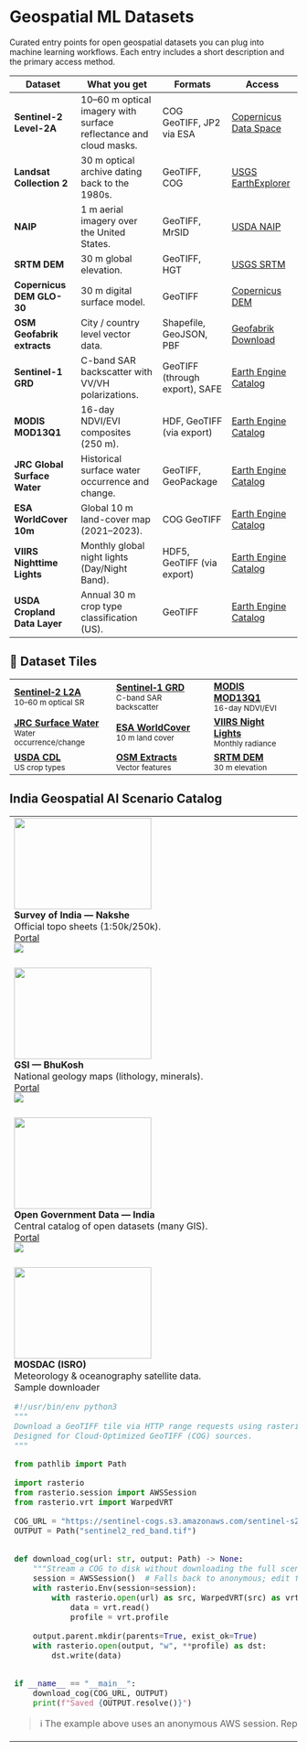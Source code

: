 # Geospatial ML Datasets

Curated entry points for open geospatial datasets you can plug into machine learning workflows. Each entry includes a short description and the primary access method.

| Dataset | What you get | Formats | Access |
| --- | --- | --- | --- |
| **Sentinel-2 Level-2A** | 10–60 m optical imagery with surface reflectance and cloud masks. | COG GeoTIFF, JP2 via ESA | [Copernicus Data Space](https://dataspace.copernicus.eu/explore-data/data-collections/sentinel-2) |
| **Landsat Collection 2** | 30 m optical archive dating back to the 1980s. | GeoTIFF, COG | [USGS EarthExplorer](https://earthexplorer.usgs.gov/) |
| **NAIP** | 1 m aerial imagery over the United States. | GeoTIFF, MrSID | [USDA NAIP](https://www.fsa.usda.gov/programs-and-services/aerial-photography/imagery-programs/naip-imagery/) |
| **SRTM DEM** | 30 m global elevation. | GeoTIFF, HGT | [USGS SRTM](https://lpdaac.usgs.gov/products/srtmv003/) |
| **Copernicus DEM GLO-30** | 30 m digital surface model. | GeoTIFF | [Copernicus DEM](https://dataspace.copernicus.eu/explore-data/data-collections/copernicus-contributing-missions/collections-description/COP-DEM) |
| **OSM Geofabrik extracts** | City / country level vector data. | Shapefile, GeoJSON, PBF | [Geofabrik Download](https://download.geofabrik.de/) |
| **Sentinel-1 GRD** | C-band SAR backscatter with VV/VH polarizations. | GeoTIFF (through export), SAFE | [Earth Engine Catalog](https://developers.google.com/earth-engine/datasets/catalog/COPERNICUS_S1_GRD) |
| **MODIS MOD13Q1** | 16-day NDVI/EVI composites (250 m). | HDF, GeoTIFF (via export) | [Earth Engine Catalog](https://developers.google.com/earth-engine/datasets/catalog/MODIS_061_MOD13Q1) |
| **JRC Global Surface Water** | Historical surface water occurrence and change. | GeoTIFF, GeoPackage | [Earth Engine Catalog](https://developers.google.com/earth-engine/datasets/catalog/JRC_GSW1_4_YearlyHistory) |
| **ESA WorldCover 10m** | Global 10 m land-cover map (2021–2023). | COG GeoTIFF | [Earth Engine Catalog](https://developers.google.com/earth-engine/datasets/catalog/ESA_WorldCover_v200) |
| **VIIRS Nighttime Lights** | Monthly global night lights (Day/Night Band). | HDF5, GeoTIFF (via export) | [Earth Engine Catalog](https://developers.google.com/earth-engine/datasets/catalog/NOAA_VIIRS_DNB_MONTHLY_V1_VCMCFG) |
| **USDA Cropland Data Layer** | Annual 30 m crop type classification (US). | GeoTIFF | [Earth Engine Catalog](https://developers.google.com/earth-engine/datasets/catalog/USDA_NASS_CDL) |

## 🔗 Dataset Tiles

<table>
  <tr>
    <td><a href="#sentinel-2-level-2a"><strong>Sentinel‑2 L2A</strong></a><br/><small>10–60 m optical SR</small></td>
    <td><a href="#sentinel-1-grd"><strong>Sentinel‑1 GRD</strong></a><br/><small>C-band SAR backscatter</small></td>
    <td><a href="#modis-mod13q1"><strong>MODIS MOD13Q1</strong></a><br/><small>16-day NDVI/EVI</small></td>
  </tr>
  <tr>
    <td><a href="#jrc-global-surface-water"><strong>JRC Surface Water</strong></a><br/><small>Water occurrence/change</small></td>
    <td><a href="#esa-worldcover-10m"><strong>ESA WorldCover</strong></a><br/><small>10 m land cover</small></td>
    <td><a href="#viirs-nighttime-lights"><strong>VIIRS Night Lights</strong></a><br/><small>Monthly radiance</small></td>
  </tr>
  <tr>
    <td><a href="#usda-cropland-data-layer"><strong>USDA CDL</strong></a><br/><small>US crop types</small></td>
    <td><a href="#osm-geofabrik-extracts"><strong>OSM Extracts</strong></a><br/><small>Vector features</small></td>
    <td><a href="#srtm-dem"><strong>SRTM DEM</strong></a><br/><small>30 m elevation</small></td>
  </tr>
</table>

## India Geospatial AI Scenario Catalog

<table>
  <tr>
    <td width="33%" valign="top">
      <img src="https://commons.wikimedia.org/wiki/Special:FilePath/Emblem_of_India.svg" width="240" height="160"><br/>
      <b>Survey of India — Nakshe</b><br/>
      Official topo sheets (1:50k/250k).<br/>
      <a href="https://soinakshe.nic.in/">Portal</a><br/>
      <img src="https://img.shields.io/badge/tags-toposheets%20%7C%20vector%20%7C%20India-informational"/>
    </td>
    <td width="33%" valign="top">
      <img src="https://commons.wikimedia.org/wiki/Special:FilePath/Bhuvanlogo.jpg" width="240" height="160"><br/>
      <b>ISRO/NRSC — Bhuvan</b><br/>
      National geoportal: imagery & thematic layers.<br/>
      <a href="https://bhuvan.nrsc.gov.in/">Portal</a><br/>
      <img src="https://img.shields.io/badge/tags-imagery%20%7C%20services%20%7C%20India-informational"/>
    </td>
    <td width="33%" valign="top">
      <img src="https://commons.wikimedia.org/wiki/Special:FilePath/India_location_map.svg" width="240" height="160"><br/>
      <b>India-WRIS</b><br/>
      River basins, dams, hydrology layers.<br/>
      <a href="https://indiawris.gov.in/">Portal</a><br/>
      <img src="https://img.shields.io/badge/tags-hydrology%20%7C%20vector%20%7C%20webgis-informational"/>
    </td>
  </tr>

  <tr>
    <td valign="top">
      <img src="https://commons.wikimedia.org/wiki/Special:FilePath/Geological_Survey_of_India_Centenary_1951_stamp_of_India.jpg" width="240" height="160"><br/>
      <b>GSI — BhuKosh</b><br/>
      National geology maps (lithology, minerals).<br/>
      <a href="https://bhukosh.gsi.gov.in/">Portal</a><br/>
      <img src="https://img.shields.io/badge/tags-geology%20%7C%20vector%20%7C%20maps-informational"/>
    </td>
    <td valign="top">
      <img src="https://commons.wikimedia.org/wiki/Special:FilePath/India%27s_forest_cover-_by_state_(percentage_of_land_area).png" width="240" height="160"><br/>
      <b>Forest Survey of India</b><br/>
      Forest cover, change, fire alerts dashboards.<br/>
      <a href="https://www.fsi.nic.in/">Site</a><br/>
      <img src="https://img.shields.io/badge/tags-forests%20%7C%20raster%20%7C%20vector-informational"/>
    </td>
    <td valign="top">
      <img src="https://commons.wikimedia.org/wiki/Special:FilePath/Emblem_of_India.svg" width="240" height="160"><br/>
      <b>SLUSI — Soil & Land Use</b><br/>
      Soil/land capability & land-use planning maps.<br/>
      <a href="https://slusi.dac.gov.in/">Portal</a><br/>
      <img src="https://img.shields.io/badge/tags-soils%20%7C%20landuse%20%7C%20vector-informational"/>
    </td>
  </tr>

  <tr>
    <td valign="top">
      <img src="https://commons.wikimedia.org/wiki/Special:FilePath/Datagovin.svg" width="240" height="160"><br/>
      <b>Open Government Data — India</b><br/>
      Central catalog of open datasets (many GIS).<br/>
      <a href="https://data.gov.in/">Portal</a><br/>
      <img src="https://img.shields.io/badge/tags-open--data%20%7C%20CSV%20%7C%20GIS-informational"/>
    </td>
    <td valign="top">
      <img src="https://commons.wikimedia.org/wiki/Special:FilePath/Logo_of_the_Census_of_India.jpg" width="240" height="160"><br/>
      <b>Census of India (GIS)</b><br/>
      Administrative boundaries & demographics.<br/>
      <a href="https://censusindia.gov.in/census.website/">Site</a><br/>
      <img src="https://img.shields.io/badge/tags-admin%20boundaries%20%7C%20attributes-informational"/>
    </td>
    <td valign="top">
      <img src="https://commons.wikimedia.org/wiki/Special:FilePath/Openstreetmap_logo.svg" width="240" height="160"><br/>
      <b>OpenStreetMap (India)</b><br/>
      Community roads, POIs, buildings; India extracts.<br/>
      <a href="https://www.openstreetmap.org/">OSM</a> • <a href="https://download.geofabrik.de/asia/india.html">India extract</a><br/>
      <img src="https://img.shields.io/badge/tags-OSM%20%7C%20vector%20%7C%20POI-informational"/>
    </td>
  </tr>

  <tr>
    <td valign="top">
      <img src="https://commons.wikimedia.org/wiki/Special:FilePath/mosdac_logo.jpg" width="240" height="160"><br/>
      <b>MOSDAC (ISRO)</b><br/>
      Meteorology & oceanography satellite data.<br/>
      <a hr



## Sample downloader

```python
#!/usr/bin/env python3
"""
Download a GeoTIFF tile via HTTP range requests using rasterio and rio-xarray.
Designed for Cloud-Optimized GeoTIFF (COG) sources.
"""

from pathlib import Path

import rasterio
from rasterio.session import AWSSession
from rasterio.vrt import WarpedVRT

COG_URL = "https://sentinel-cogs.s3.amazonaws.com/sentinel-s2-l2a-cogs/48/Q/WE/2020/9/S2B_48QWE_20200929_0_L2A/B04.tif"
OUTPUT = Path("sentinel2_red_band.tif")


def download_cog(url: str, output: Path) -> None:
    """Stream a COG to disk without downloading the full scene."""
    session = AWSSession()  # Falls back to anonymous; edit for authenticated buckets.
    with rasterio.Env(session=session):
        with rasterio.open(url) as src, WarpedVRT(src) as vrt:
            data = vrt.read()
            profile = vrt.profile

    output.parent.mkdir(parents=True, exist_ok=True)
    with rasterio.open(output, "w", **profile) as dst:
        dst.write(data)


if __name__ == "__main__":
    download_cog(COG_URL, OUTPUT)
    print(f"Saved {OUTPUT.resolve()}")
```

> ℹ️ The example above uses an anonymous AWS session. Replace `COG_URL` with any public COG to try it out.
